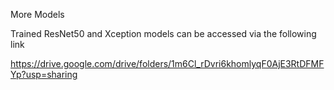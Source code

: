  More Models
 
Trained ResNet50 and Xception models can be accessed via the following link
 
 https://drive.google.com/drive/folders/1m6Cl_rDvri6khomlyqF0AjE3RtDFMFYp?usp=sharing
